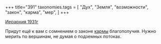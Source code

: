 +++
title="391"
taxonomies.tags = [
 "Дух",
 "Земля",
 "возможности",
 "закон",
 "карма",
 "мер",
]
+++

[Иерархия 1931г](/agni/1931)

Придут ещё к вам с сомнением о законе [кармы](/tags/Земля) благополучия. Нужно мерить по вершинам, не думая о подземных потоках.   

